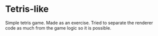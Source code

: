 # Tetris-like
Simple tetris game. Made as an exercise. Tried to separate the renderer code as much from the game logic so it is possible.
